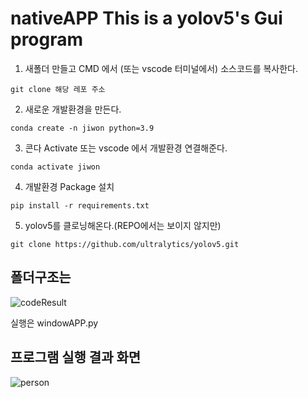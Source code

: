 # nativeAPP This is a yolov5's Gui program
1. 새폴더 만들고 CMD 에서 (또는 vscode 터미널에서) 소스코드를 복사한다.
```
git clone 해당 레포 주소
```
2. 새로운 개발환경을 만든다.
```
conda create -n jiwon python=3.9
```  
3. 콘다 Activate 또는 vscode 에서 개발환경 연결해준다.
```
conda activate jiwon
```
4. 개발환경 Package 설치
```
pip install -r requirements.txt
```
5. yolov5를 클로닝해온다.(REPO에서는 보이지 않지만)
```
git clone https://github.com/ultralytics/yolov5.git
```
## 폴더구조는
![codeResult](https://github.com/jiwon0629/NativeAppYoloCustom/assets/149983498/8656690a-41e9-4c60-b0b0-7251d160d9d6)

실행은 windowAPP.py
## 프로그램 실행 결과 화면
![person](https://github.com/jiwon0629/NativeAppYoloCustom/assets/149983498/c0ade085-4e57-4c87-9611-879f6d419836)
